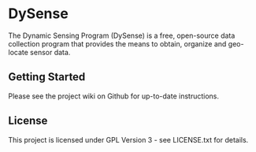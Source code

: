 # DySense

The Dynamic Sensing Program (DySense) is a free, open-source data collection program that provides the means to obtain, organize and geo-locate sensor data.

## Getting Started

Please see the project wiki on Github for up-to-date instructions.

## License

This project is licensed under GPL Version 3 - see LICENSE.txt for details.
